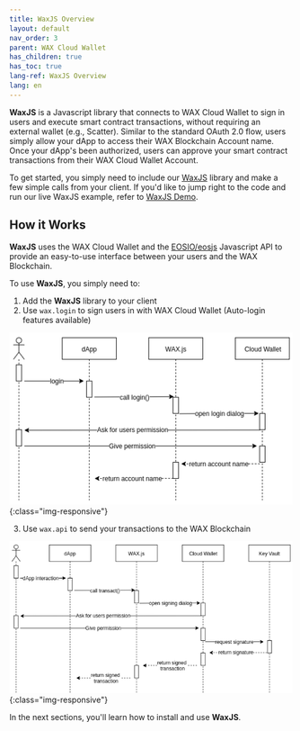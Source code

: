 ```yaml
---
title: WaxJS Overview
layout: default
nav_order: 3
parent: WAX Cloud Wallet
has_children: true
has_toc: true
lang-ref: WaxJS Overview
lang: en
---
```


**WaxJS** is a Javascript library that connects to WAX Cloud Wallet to sign in users and execute smart contract transactions, without requiring an external wallet (e.g., Scatter). Similar to the standard OAuth 2.0 flow, users simply allow your dApp to access their WAX Blockchain Account name. Once your dApp's been authorized, users can approve your smart contract transactions from their WAX Cloud Wallet Account.

To get started, you simply need to include our [WaxJS](https://github.com/worldwide-asset-exchange/waxjs) library and make a few simple calls from your client. If you'd like to jump right to the code and run our live WaxJS example, refer to [WaxJS Demo](/docs/wax-cloud-wallet/waxjs/waxjs_demo).
## How it Works

**WaxJS** uses the WAX Cloud Wallet and the [EOSIO/eosjs](https://github.com/EOSIO/eosjs)  Javascript API to provide an easy-to-use interface between your users and the WAX Blockchain.

To use **WaxJS**, you simply need to:

1. Add the **WaxJS** library to your client
2. Use `wax.login` to sign users in with WAX Cloud Wallet (Auto-login features available)

![WaxJS Login](/img/wax-cloud-wallet/waxjs/waxjs_login.png){:class="img-responsive"}

3. Use `wax.api` to send your transactions to the WAX Blockchain

![WaxJS Sign](/img/wax-cloud-wallet/waxjs/waxjs_sign.png){:class="img-responsive"}

In the next sections, you'll learn how to install and use **WaxJS**.
